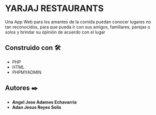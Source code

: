 # YARJAJ RESTAURANTS
Una App Web para los amantes de la comida puedan conocer lugares no tan reconocidos, para que pueda ir con sus amigos, familiares, parejas o solos y brindar su opinión de acuerdo con el lugar



## Construido con 🛠️

* PHP
* HTML
* PHPMYADMIN

## Autores ✒️
* **Angel Jose Adames Echavarria**
* **Adan Jesus Reyes Solis**
